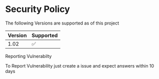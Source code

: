 # Security Policy

The following Versions are supported as of this project

| Version | Supported          |
| ------- | ------------------ |
| 1.02   | :white_check_mark: |

Reporting Vulnerabilty

To Report Vulnerability just create a issue and expect answers within 10 days

